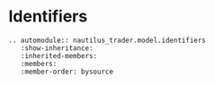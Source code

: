 # Identifiers

```{eval-rst}
.. automodule:: nautilus_trader.model.identifiers
   :show-inheritance:
   :inherited-members:
   :members:
   :member-order: bysource
```
